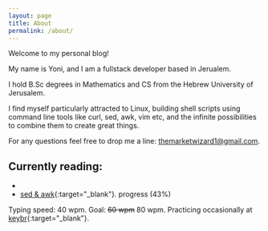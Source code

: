 ```yaml
---
layout: page
title: About
permalink: /about/
---
```


Welcome to my personal blog!

My name is Yoni, and I am a fullstack developer based in Jerualem.

I hold B.Sc degrees in Mathematics and CS from the Hebrew University of Jerusalem.

I find myself particularly attracted to Linux, building shell scripts using command line tools like curl, sed, awk, vim etc, and the infinite possibilities to combine them to
create great things.

For any questions feel free to drop me a line: themarketwizard1@gmail.com.


## Currently reading:

* 
* [sed & awk](https://www.amazon.com/sed-awk-Dale-Dougherty/dp/1565922255#:~:text=sed%20%26%20awk%20describes%20two%20text,a%20larger%20data%20processing%20step.){:target="_blank"}. progress (43%)



Typing speed: 40 wpm. Goal: ~~60 wpm~~ 80 wpm. Practicing occasionally at [keybr](){:target="_blank"}.
